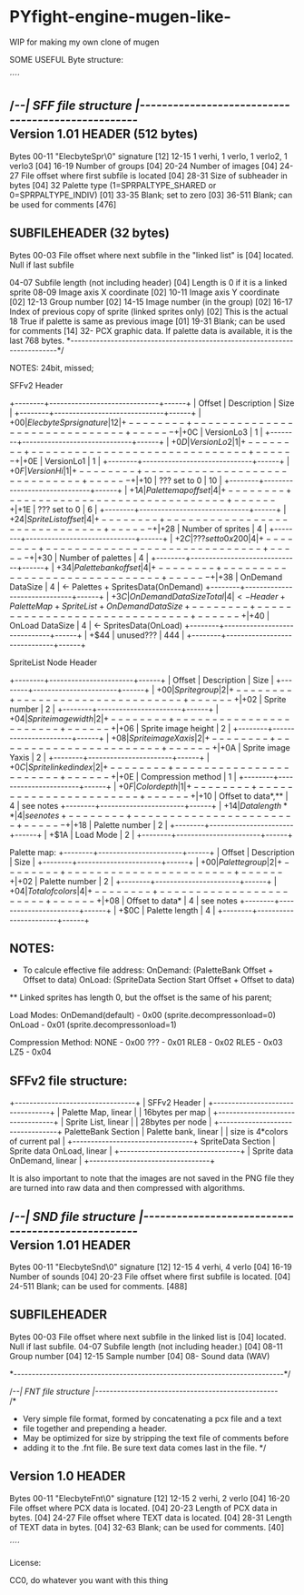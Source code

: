 # PYfight-engine-mugen-like-
WIP for making my own clone of mugen 


SOME USEFUL Byte structure:


´´´´




/*--| SFF file structure
|--------------------------------------------------*\
  Version 1.01
HEADER (512 bytes)
------
Bytes
00-11  "ElecbyteSpr\0" signature				[12]
12-15  1 verhi, 1 verlo, 1 verlo2, 1 verlo3			[04]
16-19  Number of groups						[04]
20-24  Number of images						[04]
24-27  File offset where first subfile is located		[04]
28-31  Size of subheader in bytes				[04]
32     Palette type (1=SPRPALTYPE_SHARED or 0=SPRPALTYPE_INDIV)	[01]
33-35  Blank; set to zero					[03]
36-511 Blank; can be used for comments				[476]

SUBFILEHEADER (32 bytes)
-------
Bytes
00-03 File offset where next subfile in the "linked list" is	[04] 
      located.  Null if last subfile

04-07 Subfile length (not including header)			[04]
      Length is 0 if it is a linked sprite
08-09 Image axis X coordinate					[02]
10-11 Image axis Y coordinate					[02]
12-13 Group number						[02]
14-15 Image number (in the group)				[02]
16-17 Index of previous copy of sprite (linked sprites only)	[02]
      This is the actual
18    True if palette is same as previous image			[01]
19-31 Blank; can be used for comments				[14]
32-   PCX graphic data. If palette data is available, it is the last
      768 bytes.
\*--------------------------------------------------------------------------*/

NOTES:
24bit, missed;


SFFv2 Header

+--------+------------------------------+------+
| Offset | Description                  | Size |
+--------+------------------------------+------+
|  +$00  | ElecbyteSpr signature        |  12  |
+--------+------------------------------+------+
|  +$0C  | VersionLo3                   |   1  |
+--------+------------------------------+------+
|  +$0D  | VersionLo2                   |   1  |
+--------+------------------------------+------+
|  +$0E  | VersionLo1                   |   1  |
+--------+------------------------------+------+
|  +$0F  | VersionHi                    |   1  |
+--------+------------------------------+------+
|  +$10  | ??? set to 0                 |  10  |
+--------+------------------------------+------+
|  +$1A  | Palette map offset           |   4  |
+--------+------------------------------+------+
|  +$1E  | ??? set to 0                 |   6  |
+--------+------------------------------+------+
|  +$24  | SpriteList offset            |   4  |
+--------+------------------------------+------+
|  +$28  | Number of sprites            |   4  |
+--------+------------------------------+------+
|  +$2C  | ??? set to 0x200             |   4  |
+--------+------------------------------+------+
|  +$30  | Number of palettes           |   4  |
+--------+------------------------------+------+
|  +$34  | Palette bank offset          |   4  |
+--------+------------------------------+------+
|  +$38  | OnDemand DataSize            |   4  | <- Palettes + SpritesData(OnDemand)
+--------+------------------------------+------+
|  +$3C  | OnDemand DataSize Total      |   4  | <- Header + PaletteMap + SpriteList + OnDemand DataSize
+--------+------------------------------+------+
|  +$40  | OnLoad DataSize              |   4  | <- SpritesData(OnLoad)
+--------+------------------------------+------+
|  +$44  | unused???                    | 444  |
+--------+------------------------------+------+



SpriteList Node Header

+--------+-----------------------+------+
| Offset | Description           | Size |
+--------+-----------------------+------+
|  +$00  | Sprite group          |   2  |
+--------+-----------------------+------+
|  +$02  | Sprite number         |   2  |
+--------+-----------------------+------+
|  +$04  | Sprite image width    |   2  |
+--------+-----------------------+------+
|  +$06  | Sprite image height   |   2  |
+--------+-----------------------+------+
|  +$08  | Sprite image Xaxis    |   2  |
+--------+-----------------------+------+
|  +$0A  | Sprite image Yaxis    |   2  |
+--------+-----------------------+------+
|  +$0C  | Sprite linked index   |   2  |
+--------+-----------------------+------+
|  +$0E  | Compression method    |   1  |
+--------+-----------------------+------+
|  +$0F  | Color depth           |   1  |
+--------+-----------------------+------+
|  +$10  | Offset to data*,**    |   4  |  see notes
+--------+-----------------------+------+
|  +$14  | Data length**         |   4  |  see notes
+--------+-----------------------+------+
|  +$18  | Palette number        |   2  |
+--------+-----------------------+------+
|  +$1A  | Load Mode             |   2  |
+--------+-----------------------+------+
 
Palette map:
+--------+-----------------------+------+
| Offset | Description           | Size |
+--------+-----------------------+------+
|  +$00  | Palette group         |   2  |
+--------+-----------------------+------+
|  +$02  | Palette number        |   2  |
+--------+-----------------------+------+
|  +$04  | Total of colors       |   4  |
+--------+-----------------------+------+
|  +$08  | Offset to data*       |   4  |  see notes
+--------+-----------------------+------+
|  +$0C  | Palette length        |   4  |
+--------+-----------------------+------+
 
NOTES:
-------
 *   To calcule effective file address:
     OnDemand:  (PaletteBank Offset + Offset to data)
     OnLoad:    (SpriteData Section Start Offset + Offset to data)

 **  Linked sprites has length 0, but the offset is
     the same of his parent;
 
Load Modes:
 OnDemand(default) - 0x00 (sprite.decompressonload=0)
 OnLoad            - 0x01 (sprite.decompressonload=1)

Compression Method:
 NONE  - 0x00
 ???   - 0x01
 RLE8  - 0x02
 RLE5  - 0x03
 LZ5   - 0x04

 
SFFv2 file structure:
------------------------------------

 +---------------------------------+
 | SFFv2 Header                    |
 +---------------------------------+
 | Palette Map, linear             |
 | 16bytes per map                 |
 +---------------------------------+
 | Sprite List, linear             |
 | 28bytes per node                |
 +---------------------------------+ PaletteBank Section
 | Palette bank, linear            |
 | size is 4*colors of current pal |
 +---------------------------------+ SpriteData Section
 | Sprite data OnLoad, linear      |
 +---------------------------------+
 | Sprite data OnDemand, linear    |
 +---------------------------------+






  
It is also important to note that the images are not saved in the PNG file they are turned into raw data and then compressed with algorithms.


/*--| SND file structure
|--------------------------------------------------*\
  Version 1.01
HEADER
------
Bytes
00-11  "ElecbyteSnd\0" signature				[12]
12-15  4 verhi, 4 verlo						[04]
16-19  Number of sounds						[04]
20-23  File offset where first subfile is located.		[04]
24-511 Blank; can be used for comments.				[488]

SUBFILEHEADER
-------
Bytes
00-03 File offset where next subfile in the linked list is	[04]
      located. Null if last subfile.
04-07 Subfile length (not including header.)			[04]
08-11 Group number						[04]
12-15 Sample number						[04]
08-   Sound data (WAV)

\*--------------------------------------------------------------------------*/


/*--| FNT file structure |--------------------------------------------------*\
/*
 * Very simple file format, formed by concatenating a pcx file and a text
 * file together and prepending a header.
 * May be optimized for size by stripping the text file of comments before
 * adding it to the .fnt file. Be sure text data comes last in the file.
 */

  Version 1.0
HEADER
------
Bytes
00-11  "ElecbyteFnt\0" signature                                         [12]
12-15  2 verhi, 2 verlo                                                  [04]
16-20  File offset where PCX data is located.                            [04]
20-23  Length of PCX data in bytes.                                      [04]
24-27  File offset where TEXT data is located.                           [04]
28-31  Length of TEXT data in bytes.                                     [04]
32-63  Blank; can be used for comments.                                  [40]




´´´´


License:

CC0, do whatever you want with this thing

